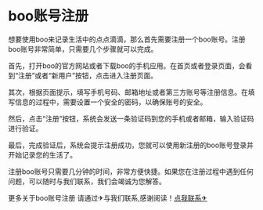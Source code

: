 # boo账号注册

想要使用boo来记录生活中的点点滴滴，那么首先需要注册一个boo账号。注册boo账号非常简单，只需要几个步骤就可以完成。

首先，打开boo的官方网站或者下载boo的手机应用。在首页或者登录页面，会看到“注册”或者“新用户”按钮，点击进入注册页面。

其次，根据页面提示，填写手机号码、邮箱地址或者第三方账号等注册信息。在填写信息的过程中，需要设置一个安全的密码，以确保账号的安全。

然后，点击“注册”按钮，系统会发送一条验证码到您的手机或者邮箱，输入验证码进行验证。

最后，完成验证后，系统会提示注册成功，您就可以使用新注册的boo账号登录并开始记录您的生活了。

注册boo账号只需要几分钟的时间，非常方便快捷。如果您在注册过程中遇到任何问题，可以随时与我们联系，我们会竭诚为您解答。

更多关于boo账号注册 请通过✈与我们联系,感谢阅读！[点我联系✈](https://box.G208.com)